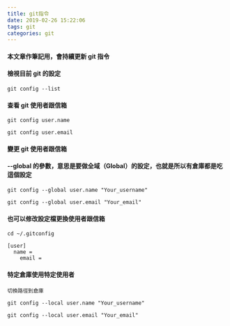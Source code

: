 ```yaml
---
title: git指令
date: 2019-02-26 15:22:06
tags: git
categories: git
---
```


#### 本文章作筆記用，會持續更新 git 指令

<!-- more -->

#### 檢視目前 git 的設定

```
git config --list
```

#### 查看 git 使用者跟信箱

```
git config user.name

git config user.email
```

#### 變更 git 使用者跟信箱

#### --global 的參數，意思是要做全域（Global）的設定，也就是所以有倉庫都是吃這個設定

```
git config --global user.name "Your_username"

git config --global user.email "Your_email"
```

#### 也可以修改設定檔更換使用者跟信箱

```
cd ~/.gitconfig

[user]
  name = 
	email = 
```

#### 特定倉庫使用特定使用者

```
切換路徑到倉庫

git config --local user.name "Your_username"

git config --local user.email "Your_email"
```